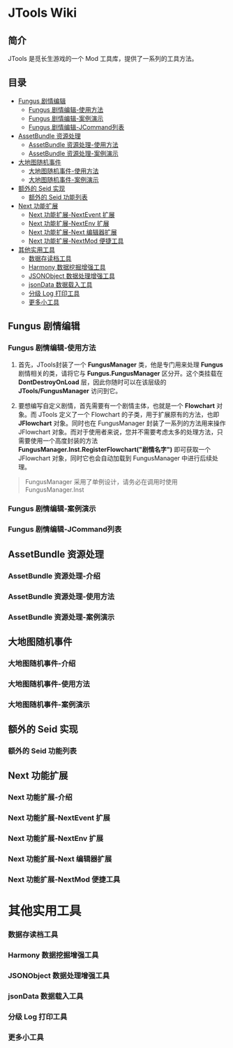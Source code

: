 # JTools Wiki

## 简介

JTools 是觅长生游戏的一个 Mod 工具库，提供了一系列的工具方法。

## 目录

- [Fungus 剧情编辑](#fungus-剧情编辑)
  + [Fungus 剧情编辑-使用方法](#fungus-剧情编辑-使用方法)
  + [Fungus 剧情编辑-案例演示](#fungus-剧情编辑-案例演示)
  + [Fungus 剧情编辑-JCommand列表](#fungus-剧情编辑-jcommand列表)
- [AssetBundle 资源处理](#assetbundle-资源处理)
  + [AssetBundle 资源处理-使用方法](#assetbundle-资源处理-使用方法)
  + [AssetBundle 资源处理-案例演示](#assetbundle-资源处理-案例演示)
- [大地图随机事件](#大地图随机事件)
  + [大地图随机事件-使用方法](#大地图随机事件-使用方法)
  + [大地图随机事件-案例演示](#大地图随机事件-案例演示)
- [额外的 Seid 实现](#额外的-seid-实现)
  + [额外的 Seid 功能列表](#额外的-seid-功能列表)
- [Next 功能扩展](#next-功能扩展)
  + [Next 功能扩展-NextEvent 扩展](#next-功能扩展-nextevent-扩展)
  + [Next 功能扩展-NextEnv 扩展](#next-功能扩展-nextenv-扩展)
  + [Next 功能扩展-Next 编辑器扩展](#next-功能扩展-next-编辑器扩展)
  + [Next 功能扩展-NextMod 便捷工具](#next-功能扩展-nextmod-便捷工具)
- [其他实用工具](#其他实用工具)
  + [数据存读档工具](#数据存读档工具)
  + [Harmony 数据挖掘增强工具](#harmony-数据挖掘增强工具)
  + [JSONObject 数据处理增强工具](#jsonobject-数据处理增强工具)
  + [jsonData 数据载入工具](#jsondata-数据载入工具)
  + [分级 Log 打印工具](#分级-log-打印工具)
  + [更多小工具](#更多小工具)

## Fungus 剧情编辑



### Fungus 剧情编辑-使用方法

1. 首先，JTools封装了一个 **FungusManager** 类，他是专门用来处理 **Fungus** 剧情相关的类，请将它与 **Fungus.FungusManager** 区分开。这个类挂载在 **DontDestroyOnLoad** 层，因此你随时可以在该层级的 **JTools/FungusManager** 访问到它。

2. 要想编写自定义剧情，首先需要有一个剧情主体，也就是一个 **Flowchart** 对象。而 JTools 定义了一个 Flowchart 的子类，用于扩展原有的方法，也即 **JFlowchart** 对象。同时也在 FungusManager 封装了一系列的方法用来操作 JFlowchart 对象。而对于使用者来说，您并不需要考虑太多的处理方法，只需要使用一个高度封装的方法 **FungusManager.Inst.RegisterFlowchart("剧情名字")** 即可获取一个 JFlowchart 对象，同时它也会自动加载到 FungusManager 中进行后续处理。

> FungusManager 采用了单例设计，请务必在调用时使用 FungusManager.Inst

### Fungus 剧情编辑-案例演示

### Fungus 剧情编辑-JCommand列表

## AssetBundle 资源处理

### AssetBundle 资源处理-介绍

### AssetBundle 资源处理-使用方法

### AssetBundle 资源处理-案例演示

## 大地图随机事件

### 大地图随机事件-介绍

### 大地图随机事件-使用方法

### 大地图随机事件-案例演示

## 额外的 Seid 实现

### 额外的 Seid 功能列表

## Next 功能扩展

### Next 功能扩展-介绍

### Next 功能扩展-NextEvent 扩展

### Next 功能扩展-NextEnv 扩展

### Next 功能扩展-Next 编辑器扩展

### Next 功能扩展-NextMod 便捷工具

# 其他实用工具

### 数据存读档工具

### Harmony 数据挖掘增强工具

### JSONObject 数据处理增强工具

### jsonData 数据载入工具

### 分级 Log 打印工具

### 更多小工具